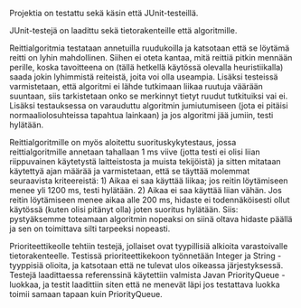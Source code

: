 Projektia on testattu sekä käsin että JUnit-testeillä. 

JUnit-testejä on laadittu sekä tietorakenteille että algoritmille.

Reittialgoritmia testataan annetuilla ruudukoilla ja katsotaan että se löytämä reitti on lyhin mahdollinen. Siihen ei oteta kantaa, mitä reittiä pitkin mennään perille, koska tavoitteena on (tällä hetkellä käytössä olevalla heuristiikalla) saada jokin lyhimmistä reiteistä, joita voi olla useampia. Lisäksi testeissä varmistetaan, että algoritmi ei lähde tutkimaan liikaa ruutuja väärään suuntaan, siis tarkistetaan onko se merkinnyt tietyt ruudut tutkituiksi vai ei. Lisäksi testauksessa on varauduttu algoritmin jumiutumiseen (jota ei pitäisi normaaliolosuhteissa tapahtua lainkaan) ja jos algoritmi jää jumiin, testi hylätään.

Reittialgoritmille on myös aloitettu suorituskykytestaus, jossa reittialgoritmille annetaan tahallaan 1 ms viive (jotta testi ei olisi liian riippuvainen käytetystä laitteistosta ja muista tekijöistä) ja sitten mitataan käytettyä ajan määrää ja varmistetaan, että se täyttää molemmat seuraavista kriteereistä: 1) Aikaa ei saa käyttää liikaa; jos reitin löytämiseen menee yli 1200 ms, testi hylätään. 2) Aikaa ei saa käyttää liian vähän. Jos reitin löytämiseen menee aikaa alle 200 ms, hidaste ei todennäköisesti ollut käytössä (kuten olisi pitänyt olla) joten suoritus hylätään. Siis: pystyäksemme toteamaan algoritmin nopeaksi on siinä oltava hidaste päällä ja sen on toimittava silti tarpeeksi nopeasti.

Prioriteettikeolle tehtiin testejä, jollaiset ovat tyypillisiä alkioita varastoivalle tietorakenteelle. Testissä prioriteettikekoon työnnetään Integer ja String -tyyppisiä olioita, ja katsotaan että ne tulevat ulos oikeassa järjestyksessä. Testejä laadittaessa referenssinä käytettiin valmista Javan PriorityQueue -luokkaa, ja testit laadittiin siten että ne menevät läpi jos testattava luokka toimii samaan tapaan kuin PriorityQueue.
